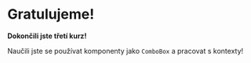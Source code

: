 ﻿Gratulujeme!
============
**Dokončili jste třetí kurz!**

Naučili jste se používat komponenty jako `ComboBox` a pracovat s kontexty!